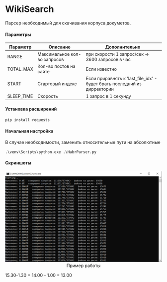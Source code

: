 # WikiSearch
Парсер необходимый для скачивания корпуса докуметов.

#### Параметры
Параметр | Описание | Дополнительно
--- | --- | ---
RANGE | Максимальное кол-во запросов | при скорости 1 запрос/сек -> 3600 запросов в час
TOTAL_MAX | Кол-во постов на сайте | Если известно
START | Стартовый индекс | Если приравнять к 'last_file_idx' - будет брать последний из дирректории
SLEEP_TIME | Скорость | 1 запрос в 1 секунду  


#### Установка расширений
```
pip install requests
```

#### Начальная настройка
В случае необходимости, заменить относительные пути на абсолютные
```
.\venv\Scripts\python.exe .\HabrParser.py
```

#### Скриншоты
<p align="center">
    <img src="https://raw.githubusercontent.com/patison5/WikiSearch/main/img/Screenshot_1.png" alt="Пример работы">
    <br />
    <span>Пример работы</span>
</p>

15.30-1.30 = 14.00 - 1.00 = 13.00
